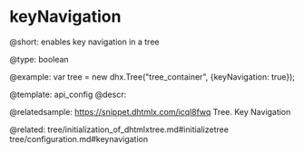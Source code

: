 keyNavigation
=============

@short: 
enables key navigation in a tree




@type: boolean

@example: 
var tree = new dhx.Tree("tree_container", {keyNavigation: true});


@template:	api_config
@descr: 

@relatedsample: https://snippet.dhtmlx.com/icql8fwq	Tree. Key Navigation

@related: tree/initialization_of_dhtmlxtree.md#initializetree
tree/configuration.md#keynavigation
